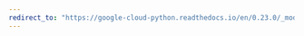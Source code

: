 ```yaml
---
redirect_to: "https://google-cloud-python.readthedocs.io/en/0.23.0/_modules/google/cloud/dns/zone.html"
---
```

